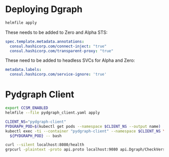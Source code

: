 # Deploying Dgraph

```bash
helmfile apply
```


These needs to be added to Zero and Alpha STS:

```yaml
spec.template.metadata.annotations:
  consul.hashicorp.com/connect-inject: "true"
  consul.hashicorp.com/transparent-proxy: "true"
```

These need to be added to headless SVCs for Alpha and Zero:

```yaml
metadata.labels:
  consul.hashicorp.com/service-ignore: 'true'
```


# Pydgraph Client

```bash
export CCSM_ENABLED
helmfile --file pydgraph_client.yaml apply
```

```bash
CLIENT_NS="pydgraph-client"
PYDGRAPH_POD=$(kubectl get pods --namespace $CLIENT_NS --output name)
kubectl exec -ti --container "pydgraph-client" --namespace $CLIENT_NS \
  ${PYDGRAPH_POD} -- bash
```

```bash
curl --silent localhost:8080/health
grpcurl -plaintext -proto api.proto localhost:9080 api.Dgraph/CheckVersion
```
